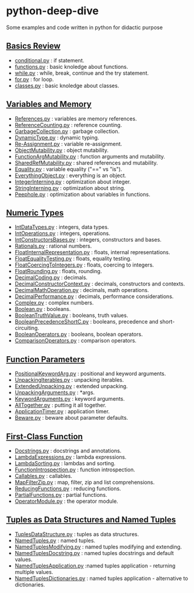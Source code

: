 # python-deep-dive
Some examples and code written in python for didactic purpose

## [Basics Review](Basics)
- [conditional.py](Basics/conditional.py) : if statement.
- [functions.py](Basics/functions.py) : basic knoledge about functions.
- [while.py](Basics/while.py) : while, break, continue and the try statement.
- [for.py](Basics/for.py) : for loop.
- [classes.py](Basics/classes.py) : basic knoledge about classes.

## [Variables and Memory](Variables_Memory)
- [References.py](Variables_Memory/References.py) : variables are memory references.
- [ReferenceCounting.py](Variables_Memory/ReferenceCounting.py) : reference counting.
- [GarbageCollection.py](Variables_Memory/GarbageCollection.py) : garbage collection.
- [DynamicType.py](Variables_Memory/DynamicType.py) : dynamic typing.
- [Re-Assignment.py](Variables_Memory/Re-Assignment.py) : variable re-assignment.
- [ObjectMutability.py](Variables_Memory/ObjectMutability.py) : object mutability.
- [FunctionArgMutability.py](Variables_Memory/FunctionArgMutability.py) : function arguments and mutability.
- [SharedRefMutability.py](Variables_Memory/SharedRefMutability.py) : shared references and mutability.
- [Equality.py](Variables_Memory/Equality.py) : variable equality ("==" vs "is").
- [EverythingObject.py](Variables_Memory/EverythingObject.py) : everything is an object.
- [IntegerInterning.py](Variables_Memory/IntegerInterning.py) : optimization about integer.
- [StringInterning.py](Variables_Memory/StringInterning.py) : optimization about string.
- [Peephole.py](Variables_Memory/Peephole.py) : optimization about variables in functions.

## [Numeric Types](Numeric_Types)
- [IntDataTypes.py](Numeric_Types/IntDataTypes.py) : integers, data types.
- [IntOperations.py](Numeric_Types/IntOperations.py) : integers, operations.
- [IntConstructorsBases.py](Numeric_Types/IntConstructorsBases.py) : integers, constructors and bases.
- [Rationals.py](Numeric_Types/Rationals.py) : rational numbers.
- [FloatInternalRepresentation.py](Numeric_Types/FloatInternalRepresentation.py) : floats, internal representations.
- [FloatEqualityTesting.py](Numeric_Types/FloatEqualityTesting.py) : floats, equality testing.
- [FloatCoercingToIntegers.py](Numeric_Types/FloatCoercingToIntegers.py) : floats, coercing to integers.
- [FloatRounding.py](Numeric_Types/FloatRounding.py) : floats, rounding.
- [DecimalCoding.py](Numeric_Types/DecimalCoding.py) : decimals.
- [DecimalConstructorContext.py](Numeric_Types/DecimalConstructorContext.py) : decimals, constructors and contexts.
- [DecimalMathOperation.py](Numeric_Types/DecimalMathOperation.py) : decimals, math operations.
- [DecimalPerformance.py](Numeric_Types/DecimalPerformance.py) : decimals, performance considerations.
- [Complex.py](Numeric_Types/Complex.py) : complex numbers.
- [Boolean.py](Numeric_Types/Boolean.py) : booleans.
- [BooleanTruthValue.py](Numeric_Types/BooleanTruthValue.py) : booleans, truth values.
- [BooleanPrecedenceShortC.py](Numeric_Types/BooleanPrecedenceShortC.py) : booleans, precedence and short-circuiting.
- [BooleanOperators.py](Numeric_Types/BooleanOperators.py) : booleans, boolean operators.
- [ComparisonOperators.py](Numeric_Types/ComparisonOperators.py) : comparison operators.

## [Function Parameters](Function_Parameters)
- [PositionalKeywordArg.py](Function_Parameters/PositionalKeywordArg.py) : positional and keyword arguments.
- [UnpackingIterables.py](Function_Parameters/UnpackingIterables.py) : unpacking iterables.
- [ExtendedUnpacking.py](Function_Parameters/ExtendedUnpacking.py) : extended unpacking.
- [UnpackingArguments.py](Function_Parameters/UnpackingArguments.py) : *args.
- [KeywordArguments.py](Function_Parameters/KeywordArguments.py) : keyword arguments.
- [AllTogether.py](Function_Parameters/AllTogether.py) : putting it all together.
- [ApplicationTimer.py](Function_Parameters/ApplicationTimer.py) : application timer.
- [Beware.py](Function_Parameters/Beware.py) : beware about parameter defaults.

## [First-Class Function](First-Class_Functions)
- [Docstrings.py](First-Class_Functions/Docstrings.py) : docstrings and annotations.
- [LambdaExpressions.py](First-Class_Functions/LambdaExpressions.py) : lambda expressions.
- [LambdaSorting.py](First-Class_Functions/LambdaSorting.py) : lambdas and sorting.
- [FunctionIntrospection.py](First-Class_Functions/FunctionIntrospection.py) : function introspection.
- [Callables.py](First-Class_Functions/Callables.py) : callables.
- [MapFilterZip.py](First-Class_Functions/MapFilterZip.py) : map, filter, zip and list comprehensions.
- [ReducingFunctions.py](First-Class_Functions/ReducingFunctions.py) : reducing functions.
- [PartialFunctions.py](First-Class_Functions/PartialFunctions.py) : partial functions.
- [OperatorModule.py](First-Class_Functions/OperatorModule.py) : the operator module.

## [Tuples as Data Structures and Named Tuples](Tuples)
- [TuplesDataStructure.py](Tuples/TuplesDataStructure.py) : tuples as data structures.
- [NamedTuples.py](Tuples/NamedTuples.py) : named tuples.
- [NamedTuplesModifying.py](Tuples/NamedTuplesModifying.py) : named tuples modifying and extending.
- [NamedTuplesDocstring.py](Tuples/NamedTuplesDocstring.py) : named tuples docstrings and default values.
- [NamedTuplesApplication.py](Tuples/NamedTuplesApplication.py) :named tuples application - returning multiple values.
- [NamedTuplesDictionaries.py](Tuples/NamedTuplesDictionaries.py) : named tuples application - alternative to dictionaries.
